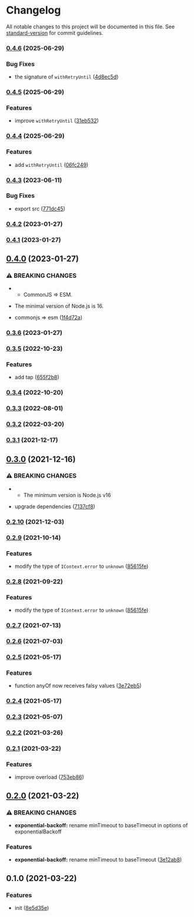 # Changelog

All notable changes to this project will be documented in this file. See [standard-version](https://github.com/conventional-changelog/standard-version) for commit guidelines.

### [0.4.6](https://github.com/BlackGlory/extra-retry/compare/v0.4.5...v0.4.6) (2025-06-29)


### Bug Fixes

* the signature of `withRetryUntil` ([4d8ec5d](https://github.com/BlackGlory/extra-retry/commit/4d8ec5dc32090092da4d43bb88e79e700ba78049))

### [0.4.5](https://github.com/BlackGlory/extra-retry/compare/v0.4.4...v0.4.5) (2025-06-29)


### Features

* improve `withRetryUntil` ([31eb532](https://github.com/BlackGlory/extra-retry/commit/31eb5322e7e8248529784aa068eb5d99759a70f5))

### [0.4.4](https://github.com/BlackGlory/extra-retry/compare/v0.4.3...v0.4.4) (2025-06-29)


### Features

* add `withRetryUntil` ([06fc249](https://github.com/BlackGlory/extra-retry/commit/06fc249007cc1f62ba53ad22340d2d23a3de4fe5))

### [0.4.3](https://github.com/BlackGlory/extra-retry/compare/v0.4.2...v0.4.3) (2023-06-11)


### Bug Fixes

* export src ([771dc45](https://github.com/BlackGlory/extra-retry/commit/771dc455e9230538fb9f3a5443e53b821c464c74))

### [0.4.2](https://github.com/BlackGlory/extra-retry/compare/v0.4.1...v0.4.2) (2023-01-27)

### [0.4.1](https://github.com/BlackGlory/extra-retry/compare/v0.4.0...v0.4.1) (2023-01-27)

## [0.4.0](https://github.com/BlackGlory/extra-retry/compare/v0.3.6...v0.4.0) (2023-01-27)


### ⚠ BREAKING CHANGES

* - CommonJS => ESM.
- The minimal version of Node.js is 16.

* commonjs => esm ([1f4d72a](https://github.com/BlackGlory/extra-retry/commit/1f4d72adecd0f202ad4aeb332f0fc4db313d870d))

### [0.3.6](https://github.com/BlackGlory/extra-retry/compare/v0.3.5...v0.3.6) (2023-01-27)

### [0.3.5](https://github.com/BlackGlory/extra-retry/compare/v0.3.4...v0.3.5) (2022-10-23)


### Features

* add tap ([655f2b8](https://github.com/BlackGlory/extra-retry/commit/655f2b82b49a2e3948445a427fd5e203a90eba80))

### [0.3.4](https://github.com/BlackGlory/extra-retry/compare/v0.3.3...v0.3.4) (2022-10-20)

### [0.3.3](https://github.com/BlackGlory/extra-retry/compare/v0.3.2...v0.3.3) (2022-08-01)

### [0.3.2](https://github.com/BlackGlory/extra-retry/compare/v0.3.1...v0.3.2) (2022-03-20)

### [0.3.1](https://github.com/BlackGlory/extra-retry/compare/v0.3.0...v0.3.1) (2021-12-17)

## [0.3.0](https://github.com/BlackGlory/extra-retry/compare/v0.2.10...v0.3.0) (2021-12-16)


### ⚠ BREAKING CHANGES

* - The minimum version is Node.js v16

* upgrade dependencies ([7137cf8](https://github.com/BlackGlory/extra-retry/commit/7137cf89fa6b4ed3f3606071fab9e76796ed6f8b))

### [0.2.10](https://github.com/BlackGlory/extra-retry/compare/v0.2.9...v0.2.10) (2021-12-03)

### [0.2.9](https://github.com/BlackGlory/extra-retry/compare/v0.2.7...v0.2.9) (2021-10-14)


### Features

* modify the type of `IContext.error` to `unknown` ([85615fe](https://github.com/BlackGlory/extra-retry/commit/85615fe0e052c457e17d75115e43fa8058dfe1bf))

### [0.2.8](https://github.com/BlackGlory/extra-retry/compare/v0.2.7...v0.2.8) (2021-09-22)


### Features

* modify the type of `IContext.error` to `unknown` ([85615fe](https://github.com/BlackGlory/extra-retry/commit/85615fe0e052c457e17d75115e43fa8058dfe1bf))

### [0.2.7](https://github.com/BlackGlory/extra-retry/compare/v0.2.6...v0.2.7) (2021-07-13)

### [0.2.6](https://github.com/BlackGlory/extra-retry/compare/v0.2.5...v0.2.6) (2021-07-03)

### [0.2.5](https://github.com/BlackGlory/extra-retry/compare/v0.2.4...v0.2.5) (2021-05-17)


### Features

* function anyOf now receives falsy values ([3e72eb5](https://github.com/BlackGlory/extra-retry/commit/3e72eb515cd4fb98ceeab6c91e7a25a93ec6c51a))

### [0.2.4](https://github.com/BlackGlory/extra-retry/compare/v0.2.3...v0.2.4) (2021-05-17)

### [0.2.3](https://github.com/BlackGlory/extra-retry/compare/v0.2.2...v0.2.3) (2021-05-07)

### [0.2.2](https://github.com/BlackGlory/extra-retry/compare/v0.2.1...v0.2.2) (2021-03-26)

### [0.2.1](https://github.com/BlackGlory/extra-retry/compare/v0.2.0...v0.2.1) (2021-03-22)


### Features

* improve overload ([753eb86](https://github.com/BlackGlory/extra-retry/commit/753eb86b9a254b790545191b803fb7db566ccdb6))

## [0.2.0](https://github.com/BlackGlory/extra-retry/compare/v0.1.0...v0.2.0) (2021-03-22)


### ⚠ BREAKING CHANGES

* **exponential-backoff:** rename minTimeout to baseTimeout in options of exponentialBackoff

### Features

* **exponential-backoff:** rename minTimeout to baseTimeout ([3e12ab8](https://github.com/BlackGlory/extra-retry/commit/3e12ab8d683bdb8c0a2ce604aa3d1a4cd4b38ad1))

## 0.1.0 (2021-03-22)


### Features

* init ([8e5d35e](https://github.com/BlackGlory/extra-retry/commit/8e5d35e70373e43fdf39078dd17a8da649e6a085))
